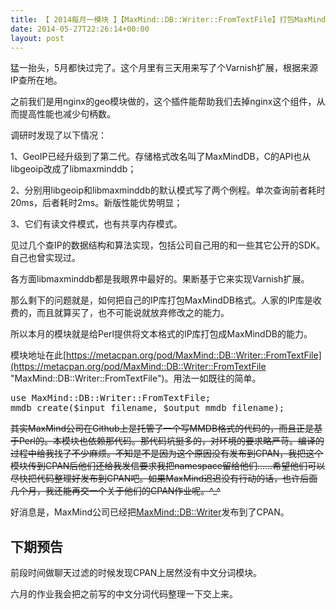 ```yaml
---
title: 【 2014每月一模块 】【MaxMind::DB::Writer::FromTextFile】打包MaxMind格式的IP库
date: 2014-05-27T22:26:14+00:00
layout: post
---
```

猛一抬头，5月都快过完了。这个月里有三天用来写了个Varnish扩展，根据来源IP查所在地。

之前我们是用nginx的geo模块做的，这个插件能帮助我们去掉nginx这个组件，从而提高性能也减少句柄数。

调研时发现了以下情况：

1、GeoIP已经升级到了第二代。存储格式改名叫了MaxMindDB，C的API也从libgeoip改成了libmaxminddb；

2、分别用libgeoip和libmaxminddb的默认模式写了两个例程。单次查询前者耗时20ms，后者耗时2ms。新版性能优势明显；

3、它们有读文件模式，也有共享内存模式。

见过几个查IP的数据结构和算法实现，包括公司自己用的和一些其它公开的SDK。自己也曾实现过。

各方面libmaxminddb都是我眼界中最好的。果断基于它来实现Varnish扩展。

那么剩下的问题就是，如何把自己的IP库打包MaxMindDB格式。人家的IP库是收费的，而且就算买了，也不可能说就放弃修改之的能力。

所以本月的模块就是给Perl提供将文本格式的IP库打包成MaxMindDB的能力。

模块地址在此[https://metacpan.org/pod/MaxMind::DB::Writer::FromTextFile](https://metacpan.org/pod/MaxMind::DB::Writer::FromTextFile "MaxMind::DB::Writer::FromTextFile")。用法一如既往的简单。

<pre class="brush: perl">use MaxMind::DB::Writer::FromTextFile;
mmdb_create($input_filename, $output_mmdb_filename);
</pre>

<del datetime="2014-06-22T11:53:29+00:00">其实MaxMind公司在Github上是托管了一个写MMDB格式的代码的，而且正是基于Perl的。本模块也依赖那代码。那代码坑挺多的，对环境的要求略严苛。编译的过程中给我找了不少麻烦。不知是不是因为这个原因没有发布到CPAN，我把这个模块传到CPAN后他们还给我发信要求我把namespace留给他们……希望他们可以尽快把代码整理好发布到CPAN吧。如果MaxMind迟迟没有行动的话，也许后面几个月，我还能再交一个关于他们的CPAN作业呢。^_^</del>

好消息是，MaxMind公司已经把[MaxMind::DB::Writer](https://metacpan.org/pod/MaxMind::DB::Writer "MaxMind::DB::Writer")发布到了CPAN。

## 下期预告

前段时间做聊天过滤的时候发现CPAN上居然没有中文分词模块。

六月的作业我会把之前写的中文分词代码整理一下交上来。
